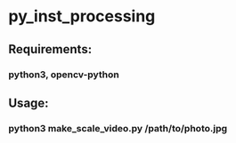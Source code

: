 # py_inst_processing
## Requirements:
### python3, opencv-python
## Usage:
### python3 make_scale_video.py /path/to/photo.jpg
